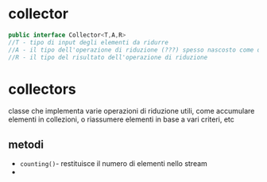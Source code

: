 # collector
```java
public interface Collector<T,A,R>
//T - tipo di input degli elementi da ridurre
//A - il tipo dell'operazione di riduzione (???) spesso nascosto come dettaglio implementativo
//R - il tipo del risultato dell'operazione di riduzione
```

# collectors
classe che implementa varie operazioni di riduzione utili, come accumulare elementi in collezioni, o riassumere elementi in base a vari criteri, etc
## metodi
- `counting()`- restituisce il numero di elementi nello stream 
- 